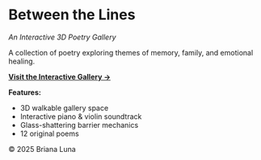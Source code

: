 # Between the Lines
*An Interactive 3D Poetry Gallery*

A collection of poetry exploring themes of memory, family, and emotional healing.

**[Visit the Interactive Gallery →]()**

**Features:**
- 3D walkable gallery space
- Interactive piano & violin soundtrack
- Glass-shattering barrier mechanics
- 12 original poems

© 2025 Briana Luna
